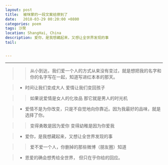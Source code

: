 ```yaml
---
layout: post
title:  被咪蒙的一段文案给撩到了
date:   2018-03-29 00:20:00 +0800
categories: poem
tags: 沙聚
location: ShangHai, China
description: 爱你，是我想藏起来，又想让全世界发现的事
tail: 


---
```

---


>> 从小到达，我们爱一个人的方式从来没有变过，就是想把我的名字和你的名字写在一起，知道写进红本本的那天。


>* 时间让我们变成大人
爱情让我们变回孩子

>> 如果说爱情是女人的化妆品
那它就是男人的时光机

>* 爱情不是为你改变，只是不自觉地向你靠近。因为我最好的品味，就是选择了你。

>> 变得勇敢是因为爱你
变得幼稚是因为你爱我

>* 爱你，是我想藏起来，又想让全世界发现的事

>> 爱不爱一个人，你删掉的那些微博（朋友圈）知道

>* 恩爱的确会想秀给全世界，
但只在乎你给的回应。
